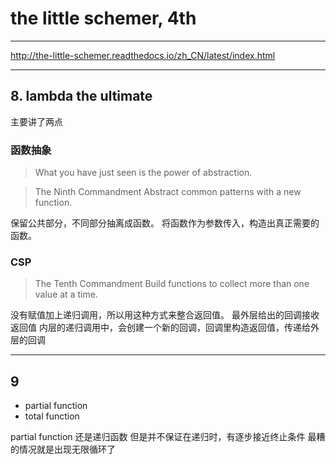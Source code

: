 # the little schemer, 4th

---

http://the-little-schemer.readthedocs.io/zh_CN/latest/index.html

---

## 8. lambda the ultimate

主要讲了两点

### 函数抽象

> What you have just seen is the power of abstraction.

> The Ninth Commandment
> Abstract common patterns with a new function.

保留公共部分，不同部分抽离成函数。
将函数作为参数传入，构造出真正需要的函数。

### CSP

> The Tenth Commandment
> Build functions to collect more than one value at a time.

没有赋值加上递归调用，所以用这种方式来整合返回值。
最外层给出的回调接收返回值
内层的递归调用中，会创建一个新的回调，回调里构造返回值，传递给外层的回调

---

## 9

+ partial function
+ total function

partial function 还是递归函数
但是并不保证在递归时，有逐步接近终止条件
最糟的情况就是出现无限循环了
